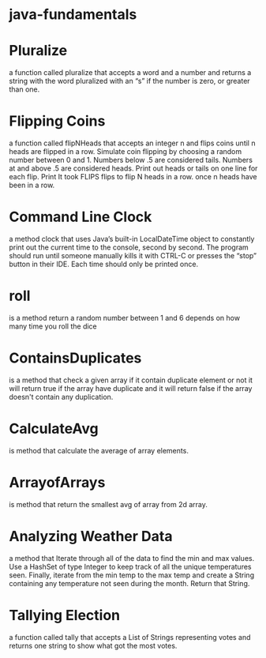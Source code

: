 # java-fundamentals
# Pluralize
 a function called pluralize that accepts a word and a number and returns a string with the word pluralized with an “s” if the number is zero, or greater than one. 
# Flipping Coins
a function called flipNHeads that accepts an integer n and flips coins until n heads are flipped in a row. Simulate coin flipping by choosing a random number between 0 and 1. Numbers below .5 are considered tails. Numbers at and above .5 are considered heads. Print out heads or tails on one line for each flip. Print It took FLIPS flips to flip N heads in a row. once n heads have been in a row.   
# Command Line Clock
a method clock that uses Java’s built-in LocalDateTime object to constantly print out the current time to the console, second by second. The program should run until someone manually kills it with CTRL-C or presses the “stop” button in their IDE. Each time should only be printed once.
# roll 
is a method return a random number between 1 and 6 depends on how many time you roll the dice    
# ContainsDuplicates
is a method that check a given array if it contain duplicate element or not it will return true if the array have duplicate and it will return false if the array doesn't contain any duplication.    
# CalculateAvg
is method that calculate the average of array elements.   
# ArrayofArrays
is method that return the smallest avg of array from 2d array.   
# Analyzing Weather Data
a method that Iterate through all of the data to find the min and max values. Use a HashSet of type Integer to keep track of all the unique temperatures seen. Finally, iterate from the min temp to the max temp and create a String containing any temperature not seen during the month. Return that String.   

# Tallying Election  
a function called tally that accepts a List of Strings representing votes and returns one string to show what got the most votes.   
